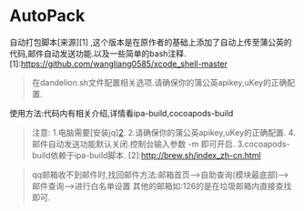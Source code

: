 # AutoPack
自动打包脚本[来源][1] ,这个版本是在原作者的基础上添加了自动上传至蒲公英的代码,邮件自动发送功能.以及一些简单的bash注释.
[1]:https://github.com/wangliang0585/xcode_shell-master

>在dandelion.sh文件配置相关选项.请确保你的蒲公英apikey,uKey的正确配置.

使用方法:代码内有相关介绍,详情看ipa-build,cocoapods-build

>注意: 
      1.电脑需要[安装jq][2](解析蒲公英返回结果使用).
      2.请确保你的蒲公英apikey,uKey的正确配置.
      4.邮件自动发送功能默认关闭.控制台输入参数 -m 即可开启.
      3.cocoapods-build依赖于ipa-build脚本.
[2]:http://brew.sh/index_zh-cn.html


>qq邮箱收不到邮件时,找回邮件方法:邮箱首页-->自助查询(模块最底部)-->邮件查询-->进行白名单设置
其他的邮箱如:126的是在垃圾邮箱内直接查找即可.